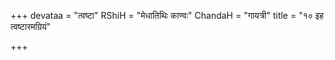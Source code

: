 +++
devataa = "त्वष्टा"
RShiH = "मेधातिथिः काण्वः"
ChandaH = "गायत्री"
title = "१० इह त्वष्टारमग्रियं"

+++
